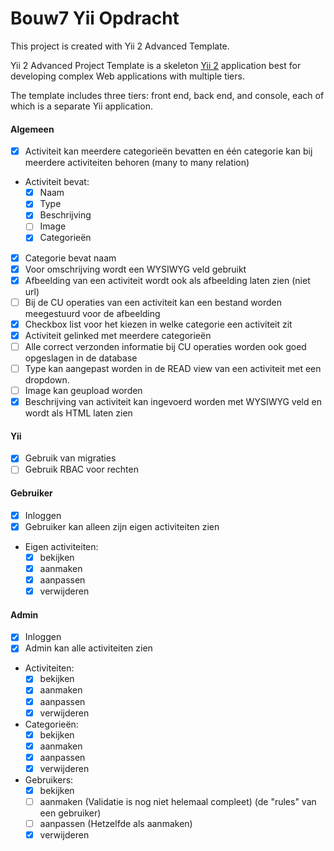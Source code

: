 Bouw7 Yii Opdracht
==================

This project is created with Yii 2 Advanced Template.

Yii 2 Advanced Project Template is a skeleton [Yii 2](http://www.yiiframework.com/) application best for
developing complex Web applications with multiple tiers.

The template includes three tiers: front end, back end, and console, each of which
is a separate Yii application.

#### Algemeen
- [x] Activiteit kan meerdere categorieën bevatten en één categorie kan bij meerdere activiteiten behoren (many to many relation)
- Activiteit bevat:
	- [x] Naam
	- [x] Type
	- [x] Beschrijving
	- [ ] Image
	- [x] Categorieën
- [x] Categorie bevat naam
- [x] Voor omschrijving wordt een WYSIWYG veld gebruikt
- [x] Afbeelding van een activiteit wordt ook als afbeelding laten zien (niet url)
- [ ] Bij de CU operaties van een activiteit kan een bestand worden meegestuurd voor de afbeelding
- [x] Checkbox list voor het kiezen in welke categorie een activiteit zit
- [x] Activiteit gelinked met meerdere categorieën
- [ ] Alle correct verzonden informatie bij CU operaties worden ook goed opgeslagen in de database
- [ ] Type kan aangepast worden in de READ view van een activiteit met een dropdown.
- [ ] Image kan geupload worden
- [x] Beschrijving van activiteit kan ingevoerd worden met WYSIWYG veld en wordt als HTML laten zien

#### Yii
- [x] Gebruik van migraties
- [ ] Gebruik RBAC voor rechten

#### Gebruiker
- [x] Inloggen
- [x] Gebruiker kan alleen zijn eigen activiteiten zien
- Eigen activiteiten:
	- [x] bekijken
	- [x] aanmaken
	- [x] aanpassen
	- [x] verwijderen

#### Admin
- [x] Inloggen
- [x] Admin kan alle activiteiten zien
- Activiteiten:
	- [x] bekijken
	- [x] aanmaken
	- [x] aanpassen
	- [x] verwijderen
- Categorieën:
	- [x] bekijken
	- [x] aanmaken
	- [x] aanpassen
	- [x] verwijderen
- Gebruikers:
	- [x] bekijken
	- [ ] aanmaken (Validatie is nog niet helemaal compleet) (de "rules" van een gebruiker)
	- [ ] aanpassen (Hetzelfde als aanmaken)
	- [x] verwijderen
